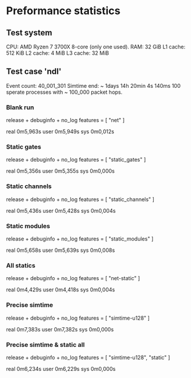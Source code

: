 # Preformance statistics

## Test system

CPU: AMD Ryzen 7 3700X 8-core (only one used).
RAM: 32 GiB
L1 cache: 512 KiB
L2 cache: 4 MiB
L3 cache: 32 MiB

## Test case 'ndl'

Event count: 40_001_301
Simtime end: ~ 1days 14h 20min 4s 140ms
100 sperate processes with ~ 100_000 packet hops.

### Blank run

release + debuginfo + no_log
features = [ "net" ]

real 0m5,963s
user 0m5,949s
sys 0m0,012s

### Static gates

release + debuginfo + no_log
features = [ "static_gates" ]

real 0m5,356s
user 0m5,355s
sys 0m0,000s

### Static channels

release + debuginfo + no_log
features = [ "static_channels" ]

real 0m5,436s
user 0m5,428s
sys 0m0,004s

### Static modules

release + debuginfo + no_log
features = [ "static_modules" ]

real 0m5,658s
user 0m5,639s
sys 0m0,008s

### All statics

release + debuginfo + no_log
features = [ "net-static" ]

real 0m4,429s
user 0m4,418s
sys 0m0,004s

### Precise simtime

release + debuginfo + no_log
features = [ "simtime-u128" ]

real 0m7,383s
user 0m7,382s
sys 0m0,000s

### Precise simtime & static all

release + debuginfo + no_log
features = [ "simtime-u128", "static" ]

real 0m6,234s
user 0m6,229s
sys 0m0,000s
